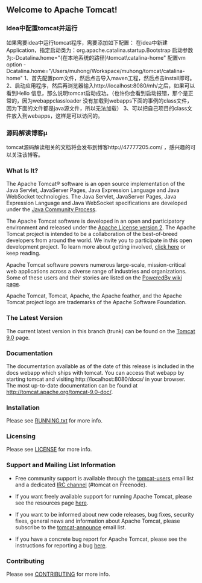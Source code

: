 ## Welcome to Apache Tomcat!

### Idea中配置tomcat并运行

如果需要idea中运行tomcat程序，需要添加如下配置：
在idea中新建Application，指定启动类为：org.apache.catalina.startup.Bootstrap
启动参数为:-Dcatalina.home="{在本地系统的路径}\tomcat\catalina-home"
配置vm option -Dcatalina.home="/Users/muhong/Workspace/muhong/tomcat/catalina-home"
1、首先配置pom文件，然后点击导入maven工程，然后点击install即可。
2、启动应用程序，然后再浏览器输入http://localhost:8080/mh/之后，如果可以看到Hello
信息，那么说明tomcat启动成功。（也许你会看到启动报错，那个是正常的，因为webappclassloader
没有加载到webapps下面的事例的class文件，因为下面的文件都是java源文件，所以无法加载）
3、可以把自己项目的class文件放入到webapps，这样是可以访问的。

### 源码解读博客µ
tomcat源码解读相关的文档将会发布到博客http://47777205.com/ ，感兴趣的可以关注该博客。

### What Is It?

The Apache Tomcat® software is an open source implementation of the Java
Servlet, JavaServer Pages, Java Expression Language and Java WebSocket
technologies. The Java Servlet, JavaServer Pages, Java Expression Language and
Java WebSocket specifications are developed under the
[Java Community Process](http://jcp.org/en/introduction/overview).

The Apache Tomcat software is developed in an open and participatory
environment and released under the
[Apache License version 2](http://www.apache.org/licenses/). The Apache Tomcat
project is intended to be a collaboration of the best-of-breed developers from
around the world. We invite you to participate in this open development
project. To learn more about getting involved,
[click here](http://tomcat.apache.org/getinvolved.html) or keep reading.

Apache Tomcat software powers numerous large-scale, mission-critical web
applications across a diverse range of industries and organizations. Some of
these users and their stories are listed on the
[PoweredBy wiki page](http://wiki.apache.org/tomcat/PoweredBy).

Apache Tomcat, Tomcat, Apache, the Apache feather, and the Apache Tomcat
project logo are trademarks of the Apache Software Foundation.

### The Latest Version

The current latest version in this branch (trunk) can be found on the [Tomcat 9.0](https://tomcat.apache.org/download-90.cgi) page.

### Documentation

The documentation available as of the date of this release is
included in the docs webapp which ships with tomcat. You can access that webapp
by starting tomcat and visiting http://localhost:8080/docs/ in your browser.
The most up-to-date documentation can be found at
http://tomcat.apache.org/tomcat-9.0-doc/.

### Installation

Please see [RUNNING.txt](RUNNING.txt) for more info.

### Licensing

Please see [LICENSE](LICENSE) for more info.

### Support and Mailing List Information

* Free community support is available through the
[tomcat-users](http://tomcat.apache.org/lists.html#tomcat-users) email list and
a dedicated [IRC channel](http://tomcat.apache.org/irc.html) (#tomcat on
Freenode).

* If you want freely available support for running Apache Tomcat, please see the
resources page [here](http://tomcat.apache.org/findhelp.html).

* If you want to be informed about new code releases, bug fixes,
security fixes, general news and information about Apache Tomcat, please
subscribe to the
[tomcat-announce](http://tomcat.apache.org/lists.html#tomcat-announce) email
list.

* If you have a concrete bug report for Apache Tomcat, please see the
instructions for reporting a bug
[here](http://tomcat.apache.org/bugrepo：rt.html).

### Contributing

Please see [CONTRIBUTING](CONTRIBUTING.md) for more info.
